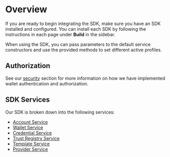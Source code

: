 # Overview

If you are ready to begin integrating the SDK, make sure you have an SDK installed and configured. You can install each SDK by following the instructions in each page under **Build** in the sidebar.

When using the SDK, you can pass parameters to the default service constructors and use the provided methods to set different active profiles.

## Authorization

See our [security](../learn/security.md) section for more information on how we have implemented wallet authentication and authorization.
<!-- ### Profile Data Format -->

## SDK Services
Our SDK is broken down into the following services:

- [Account Service](./services/account-service.md)
- [Wallet Service](./services/wallet-service.md)
- [Credential Service](./services/credential-service.md)
- [Trust Registry Service](./services/trust-registry-service.md)
- [Template Service](./services/template-service.md)
- [Provider Service](./services/provider-service.md)
